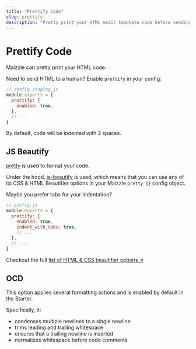 ```yaml
---
title: "Prettify Code"
slug: prettify
description: "Pretty print your HTML email template code before sending it to a colleague or a client"
---
```


# Prettify Code

Maizzle can pretty print your HTML code.

Need to send HTML to a human? Enable `prettify` in your config:

```js
// config.staging.js
module.exports = {
  prettify: {
    enabled: true,
  },
  // ...
}
```

By default, code will be indented with 2 spaces.

## JS Beautify

[pretty](https://www.npmjs.com/package/pretty) is used to format your code.

Under the hood, [js-beautify](https://www.npmjs.com/package/js-beautify) is used, which means that you can use any of its CSS & HTML Beautifier options in your Maizzle `pretty {}` config object.

Maybe you prefer tabs for your indentation?

```js
// config.js
module.exports = {
  prettify: {
    enabled: true,
    indent_with_tabs: true,
    // ...
  },
  // ...
}
```

Checkout the full [list of HTML & CSS beautifier options &nearr;](https://www.npmjs.com/package/js-beautify#css--html)

## OCD

This option applies several formatting actions and is enabled by default in the Starter. 

Specifically, it:

- condenses multiple newlines to a single newline
- trims leading and trailing whitespace
- ensures that a trailing newline is inserted
- normalizes whitespace before code comments
